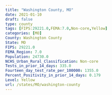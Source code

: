 ```yaml
---
title: "Washington County, MO"
date: 2021-01-10
draft: false
type: county
tags: [FIPS:29221.0,FEMA:7.0,Non-core,Yellow]
categories: [MO]
County: Washington County
State: MO
FIPS: 29221.0
FEMA_Region: 7.0
Population: 24730.0
NCHS_Urban_Rural_Classification: Non-core
Tests_in_prior_14_days: 335.0
Fourteen_day_test_rate_per_100000: 1355.0
Percent_Positivity_in_prior_14_days: 0.179
Level: Yellow
url: /states/MO/washington-county
---
```



